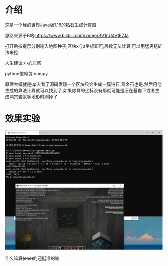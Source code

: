 # 介绍

这是一个我的世界Java版1.16的钻石生成计算器

思路来源于B站:https://www.bilibili.com/video/BV1nU4y1E7Ja

打开后按提示分别输入地图种子,区块x与z坐标即可,层数无法计算,可以用猛男挖矿法来挖

人生建议:小心岩浆

python依赖包:numpy

原理大概就是up去看了源码发现一个区块只会生成一簇钻石,青金石也是.然后用他生成的算法计算就可以找到了.如果你算的坐标没有那就可能是压在基岩下或者生成洞穴岩浆等地形时刷掉了.

# 效果实验

![20210829100143](https://github.com/Charet/DiamondCalc/blob/master/img/20210829100143.png?raw=true)

什么嘛算~~(she)~~的还挺准的嘛


